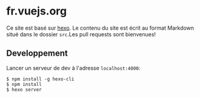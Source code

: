 # fr.vuejs.org

Ce site est basé sur [hexo](http://hexo.io/). Le contenu du site est écrit au format Markdown situé dans le dossier `src`.Les pull requests sont bienvenues!

## Developpement

Lancer un serveur de dev à l'adresse `localhost:4000`:

```
$ npm install -g hexo-cli
$ npm install
$ hexo server
```
